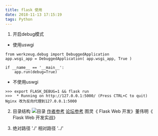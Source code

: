 ```yaml
---
title: flask 使用
date: 2018-11-13 17:15:19
tags: Python
---
```

1. 开启debug模式
- 使用uswgi
```
from werkzeug.debug import DebuggedApplication
app.wsgi_app = DebuggedApplication( app.wsgi_app, True )

if __name__ == '__main__':
    app.run(debug=True)
```
- 不使用uswgi
```
>>> export FLASK_DEBUG=1 && flask run
>>>  * Running on http://127.0.0.1:5000/ (Press CTRL+C to quit)
Nginx 改为反向代理到127.0.0.1:5000
```

2. 目录结构
![目录](https://upload-images.jianshu.io/upload_images/14827444-5160a07159aed804.png?imageMogr2/auto-orient/strip%7CimageView2/2/w/1240)
[作者参考](https://lepture.com/en/2018/structure-of-a-flask-project)
[论坛参考](https://www.v2ex.com/t/467423)
图灵《 Flask Web 开发》董伟明《 Flask Web 开发实战》

3. 绝对路径 './'
相对路径 '../'